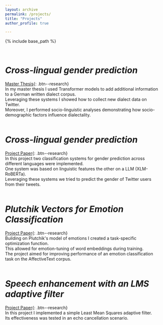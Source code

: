 ```yaml
---
layout: archive
permalink: /projects/ 
title: "Projects"
author_profile: true

---
```


{% include base_path %}

&nbsp;
# *Cross-lingual gender prediction*
[Master Thesis](/files/projects/MA_thesis_WT_final){: .btn--research} \
In my master thesis I used Transformer models to add additional information to a German written dialect corpus.\
Leveraging these systems I showed how to collect new dialect data on Twitter. \
Moreover, I performed socio-linguistic analyses demonstrating how socio-demographic factors influence dialectality. 
<br>
<br>

# *Cross-lingual gender prediction*
[Project Paper](/files/projects/xlingual_gender_pred_WT.pdf){: .btn--research} \
In this project two classification systems for gender prediction across different languages were implemented. \
One system was based on linguistic features the other on a LLM (XLM-RoBERTa). \
Leveraging these systems we tried to predict the gender of Twitter users from their tweets.
<br>
<br>

# *Plutchik Vectors for Emotion Classification*
[Project Paper](/files/projects/emotion_tuning_word_embeddings_WT.pdf){: .btn--research} \
Building on Plutchik's model of emotions I created a task-specific optimization function.\
This allowed for emotion-tuning of word embeddings during training.\
The project aimed for improving performance of an emotion classification task on the AffectiveText corpus.
<br>
<br>

# *Speech enhancement with an LMS adaptive filter*
[Project Paper](/files/projects/echo_cancellation_WT.pdf){: .btn--research} \
In this project I implemented a simple Least Mean Squares adaptive filter. \
Its effectiveness was tested in an echo cancellation scenario.

